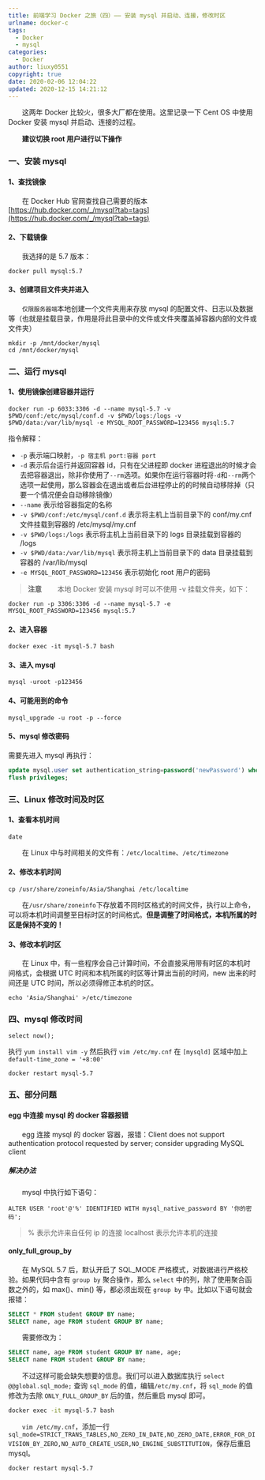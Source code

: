 ```yaml
---
title: 前端学习 Docker 之旅（四）—— 安装 mysql 并启动、连接，修改时区
urlname: docker-c
tags:
  - Docker
  - mysql
categories:
  - Docker
author: liuxy0551
copyright: true
date: 2020-02-06 12:04:22
updated: 2020-12-15 14:21:12
---
```



&emsp;&emsp;这两年 Docker 比较火，很多大厂都在使用。这里记录一下 Cent OS 中使用 Docker 安装 mysql 并启动、连接的过程。

<!--more-->


&emsp;&emsp;**建议切换 root 用户进行以下操作**

### 一、安装 mysql

#### 1、查找镜像

　　在 Docker Hub 官网查找自己需要的版本 [https://hub.docker.com/_/mysql?tab=tags](https://hub.docker.com/_/mysql?tab=tags)

#### 2、下载镜像

　　我选择的是 5.7 版本：

```shell
docker pull mysql:5.7
```

#### 3、创建项目文件夹并进入

&emsp;&emsp;`仅限服务器端`本地创建一个文件夹用来存放 mysql 的配置文件、日志以及数据等（也就是挂载目录，作用是将此目录中的文件或文件夹覆盖掉容器内部的文件或文件夹）

```shell
mkdir -p /mnt/docker/mysql
cd /mnt/docker/mysql
```


### 二、运行 mysql

#### 1、使用镜像创建容器并运行

```shell
docker run -p 6033:3306 -d --name mysql-5.7 -v $PWD/conf:/etc/mysql/conf.d -v $PWD/logs:/logs -v $PWD/data:/var/lib/mysql -e MYSQL_ROOT_PASSWORD=123456 mysql:5.7
```

指令解释：
- `-p` 表示端口映射，`-p 宿主机 port:容器 port`
- `-d` 表示后台运行并返回容器 id，只有在父进程即 docker 进程退出的时候才会去把容器退出，除非你使用了`--rm`选项。如果你在运行容器时将`-d`和`--rm`两个选项一起使用，那么容器会在退出或者后台进程停止的的时候自动移除掉（只要一个情况便会自动移除镜像）
- `--name` 表示给容器指定的名称
- `-v $PWD/conf:/etc/mysql/conf.d` 表示将主机上当前目录下的 conf/my.cnf 文件挂载到容器的 /etc/mysql/my.cnf
- `-v $PWD/logs:/logs` 表示将主机上当前目录下的 logs 目录挂载到容器的 /logs
- `-v $PWD/data:/var/lib/mysql` 表示将主机上当前目录下的 data 目录挂载到容器的 /var/lib/mysql
- `-e MYSQL_ROOT_PASSWORD=123456` 表示初始化 root 用户的密码


>**注意**
>　　本地 Docker 安装 mysql 时可以不使用 -v 挂载文件夹，如下：

```shell
docker run -p 3306:3306 -d --name mysql-5.7 -e MYSQL_ROOT_PASSWORD=123456 mysql:5.7
```

#### 2、进入容器

``` shell
docker exec -it mysql-5.7 bash
```

#### 3、进入 mysql

``` shell
mysql -uroot -p123456
```

#### 4、可能用到的命令

``` shell
mysql_upgrade -u root -p --force
```

#### 5、mysql 修改密码

需要先进入 mysql 再执行：

``` sql
update mysql.user set authentication_string=password('newPassword') where user='root';
flush privileges;
```


### 三、Linux 修改时间及时区

#### 1、查看本机时间

```
date
```

&emsp;&emsp;在 Linux 中与时间相关的文件有：`/etc/localtime`、`/etc/timezone`

#### 2、修改本机时间

```
cp /usr/share/zoneinfo/Asia/Shanghai /etc/localtime
```

&emsp;&emsp;在`/usr/share/zoneinfo`下存放着不同时区格式的时间文件，执行以上命令，可以将本机时间调整至目标时区的时间格式。**但是调整了时间格式，本机所属的时区是保持不变的！**

#### 3、修改本机时区

&emsp;&emsp;在 Linux 中，有一些程序会自己计算时间，不会直接采用带有时区的本机时间格式，会根据 UTC 时间和本机所属的时区等计算出当前的时间，new 出来的时间还是 UTC 时间，所以必须得修正本机的时区。

```
echo 'Asia/Shanghai' >/etc/timezone
```


### 四、mysql 修改时间

```
select now();
```

执行 `yum install vim -y` 然后执行 `vim /etc/my.cnf` 在 `[mysqld]` 区域中加上 `default-time_zone = '+8:00'`

```
docker restart mysql-5.7
```


### 五、部分问题

#### egg 中连接 mysql 的 docker 容器报错

&emsp;&emsp;egg 连接 mysql 的 docker 容器，报错：Client does not support authentication protocol requested by server; consider upgrading MySQL client

##### 解决办法

&emsp;&emsp;mysql 中执行如下语句：

``` mysql
ALTER USER 'root'@'%' IDENTIFIED WITH mysql_native_password BY '你的密码';
```

> % 表示允许来自任何 ip 的连接
> localhost 表示允许本机的连接

#### only_full_group_by

&emsp;&emsp;在 MySQL 5.7 后，默认开启了 SQL_MODE 严格模式，对数据进行严格校验。如果代码中含有 `group by` 聚合操作，那么 `select` 中的列，除了使用聚合函数之外的，如 max()、min() 等，都必须出现在 `group by` 中。比如以下语句就会报错：

``` sql
SELECT * FROM student GROUP BY name;
SELECT name, age FROM student GROUP BY name;
```

&emsp;&emsp;需要修改为：

``` sql
SELECT name, age FROM student GROUP BY name, age;
SELECT name FROM student GROUP BY name;
```

&emsp;&emsp;不过这样可能会缺失想要的信息。我们可以进入数据库执行 `select @@global.sql_mode;` 查询 `sql_mode` 的值，编辑`/etc/my.cnf`，将 `sql_mode` 的值修改为去除 `ONLY_FULL_GROUP_BY` 后的值，然后重启 mysql 即可。

``` sh
docker exec -it mysql-5.7 bash
```

&emsp;&emsp;`vim /etc/my.cnf`，添加一行 `sql_mode=STRICT_TRANS_TABLES,NO_ZERO_IN_DATE,NO_ZERO_DATE,ERROR_FOR_DIVISION_BY_ZERO,NO_AUTO_CREATE_USER,NO_ENGINE_SUBSTITUTION`，保存后重启 mysql。

``` sh
docker restart mysql-5.7
```
